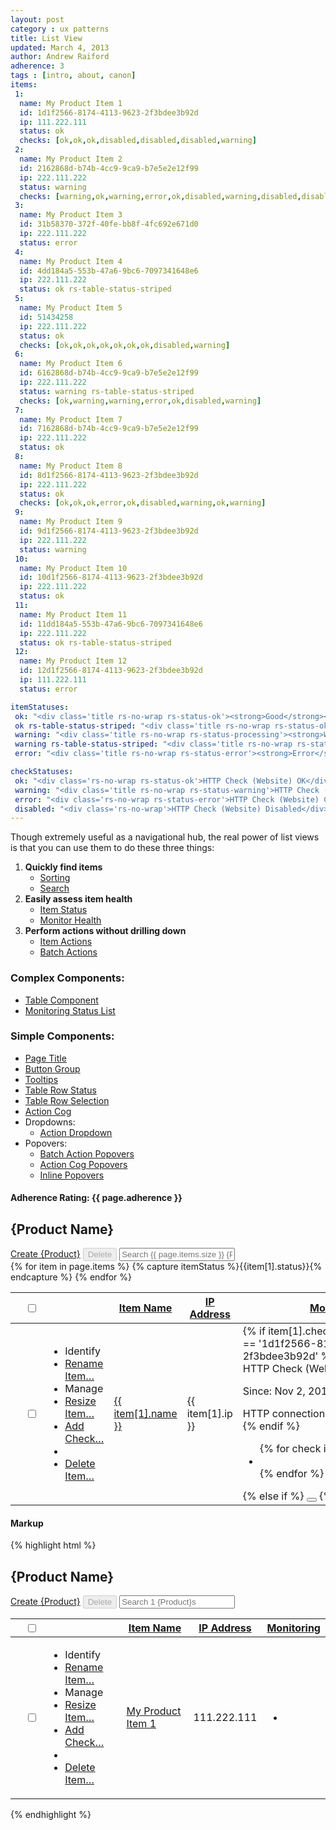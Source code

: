 ```yaml
---
layout: post
category : ux patterns
title: List View
updated: March 4, 2013
author: Andrew Raiford
adherence: 3
tags : [intro, about, canon]
items:
 1:
  name: My Product Item 1
  id: 1d1f2566-8174-4113-9623-2f3bdee3b92d
  ip: 111.222.111
  status: ok
  checks: [ok,ok,ok,disabled,disabled,disabled,warning]
 2:
  name: My Product Item 2
  id: 2162868d-b74b-4cc9-9ca9-b7e5e2e12f99
  ip: 222.111.222
  status: warning
  checks: [warning,ok,warning,error,ok,disabled,warning,disabled,disabled,disabled]
 3:
  name: My Product Item 3
  id: 31b58370-372f-40fe-bb8f-4fc692e671d0
  ip: 222.111.222
  status: error
 4:
  name: My Product Item 4
  id: 4dd184a5-553b-47a6-9bc6-7097341648e6
  ip: 222.111.222
  status: ok rs-table-status-striped
 5:
  name: My Product Item 5
  id: 51434258
  ip: 222.111.222
  status: ok
  checks: [ok,ok,ok,ok,ok,ok,ok,disabled,warning]
 6:
  name: My Product Item 6
  id: 6162868d-b74b-4cc9-9ca9-b7e5e2e12f99
  ip: 222.111.222
  status: warning rs-table-status-striped
  checks: [ok,warning,warning,error,ok,disabled,warning]
 7:
  name: My Product Item 7
  id: 7162868d-b74b-4cc9-9ca9-b7e5e2e12f99
  ip: 222.111.222
  status: ok
 8:
  name: My Product Item 8
  id: 8d1f2566-8174-4113-9623-2f3bdee3b92d
  ip: 222.111.222
  status: ok
  checks: [ok,ok,ok,error,ok,disabled,warning,ok,warning]
 9:
  name: My Product Item 9
  id: 9d1f2566-8174-4113-9623-2f3bdee3b92d
  ip: 222.111.222
  status: warning
 10:
  name: My Product Item 10
  id: 10d1f2566-8174-4113-9623-2f3bdee3b92d
  ip: 222.111.222
  status: ok
 11:
  name: My Product Item 11
  id: 11dd184a5-553b-47a6-9bc6-7097341648e6
  ip: 222.111.222
  status: ok rs-table-status-striped
 12:
  name: My Product Item 12
  id: 12d1f2566-8174-4113-9623-2f3bdee3b92d
  ip: 111.222.111
  status: error

itemStatuses:
 ok: "<div class='title rs-no-wrap rs-status-ok'><strong>Good</strong></div><div class='rs-quiet'>Indicates healthy item status.</div>"
 ok rs-table-status-striped: "<div class='title rs-no-wrap rs-status-ok'><strong>Active: Something in progress</strong></div><div class='rs-quiet'>Indicates a positive outcome process is underway.</div>"
 warning: "<div class='title rs-no-wrap rs-status-processing'><strong>Warning</strong> </div><div class='rs-quiet'>Indicates a negative or unavailable health status.</div></div>"
 warning rs-table-status-striped: "<div class='title rs-no-wrap rs-status-processing'><strong>Unavailable</strong> </div><div class='rs-quiet'>Indicates the item is undergoing a critical process and is temporarily unavailable.</div></div>"
 error: "<div class='title rs-no-wrap rs-status-error'><strong>Error</strong></div><div class='rs-quiet'>Indicates something is just plain broke and the user may want to get support.</div>"

checkStatuses:
 ok: "<div class='rs-no-wrap rs-status-ok'>HTTP Check (Website) OK</div><p class='rs-no-wrap rs-quiet'>Since: Nov 2, 2013 10:52:55 PM UTC</p><span class='rs-quiet'>HTTP connection time is normal</span>"
 warning: "<div class='title rs-no-wrap rs-status-warning'>HTTP Check (Website) Critical</div><p class='rs-no-wrap rs-quiet'>Since: Nov 12, 2013 8:45:46 PM UTC</p><span class='rs-quiet'>Could not resolve DNS</span>"
 error: "<div class='rs-no-wrap rs-status-error'>HTTP Check (Website) Critical</div><p class='rs-no-wrap rs-quiet'>Since: Nov 12, 2013 8:45:46 PM UTC</p><span class='rs-quiet'>Could not resolve DNS</span>"
 disabled: "<div class='rs-no-wrap'>HTTP Check (Website) Disabled</div><span class='rs-no-wrap rs-quiet'>Last state was OK on Jun 27, 2013 8:59:41 PM UTC</span>"
---
```

<div class="rs-row">
  <div class="span-3">
    <p>Though extremely useful as a navigational hub, the real power of list views is that you can use them to do these three things:</p>
    <ol>
      <li><strong>Quickly find items</strong>
        <ul>
          <li><a href="/ui-components/#tables" class="highlight-source" data-highlight-target="list-view-sort-example">Sorting</a></li>
          <li><a href="/ui-components/#forms" class="highlight-source" data-highlight-target="list-table-filter">Search</a></li>
        </ul>
      </li>
      <li><strong>Easily assess item health</strong>
        <ul>
          <li><a href="/ui-components/#tables" class="highlight-source" data-highlight-target="row-status-{{page.items[1].id}}">Item Status</a></li>
          <li><a href="/ui-components/#monitoring-status-list" class="highlight-source" data-highlight-target="status-list-{{page.items[1].id}}">Monitor Health</a></li>
        </ul>
      </li>
      <li><strong>Perform actions without drilling down</strong>
        <ul>
          <li><a href="/ui-components/#action-dropdown" class="highlight-source" data-highlight-target="dropdown-{{page.items[1].id}}">Item Actions</a></li>
          <li><a href="/ui-components/#buttons" class="highlight-source" data-highlight-target="delete-items-button">Batch Actions</a></li>
        </ul>
      </li>
    </ol>
    <h3>Complex Components:</h3>
    <ul>
      <li><a href="/ui-components/#tables" class="highlight-source" data-highlight-target="list-view-table">Table Component</a></li>
      <li><a href="/ui-components/#monitoring-status-list" class="highlight-source" data-highlight-target="status-list-{{page.items[1].id}}">Monitoring Status List</a></li>
    </ul>
    <h3>Simple Components:</h3>
    <ul>
      <li><a href="/ui-components/#typography" class="highlight-source" data-highlight-target="list-view-page-title">Page Title</a></li>
      <li><a href="/ui-components/#button-groups" class="highlight-source" data-highlight-target="list-view-button-group">Button Group</a></li>
      <li><a href="/ui-components/#tooltips" id="list-view-tooltip-link">Tooltips</a></li>
      <li><a href="/ui-components/#tables" class="highlight-source" data-highlight-target="row-status-{{page.items[1].id}}">Table Row Status</a></li>
      <li><a href="/ui-components/#table-row-selection" class="highlight-source" data-highlight-target="row-check-{{page.items[1].id}}">Table Row Selection</a></li>
      <li><a href="/ui-components/#action-cogs" class="highlight-source" data-highlight-target="row-cog-{{page.items[1].id}}">Action Cog</a></li>
      <li>Dropdowns:
        <ul>
            <li><a href="/ui-components/#action-dropdown" class="highlight-source" data-highlight-target="dropdown-{{page.items[1].id}}">Action Dropdown</a></li>
        </ul>
      </li>
      <li>Popovers:
        <ul>
            <li><a href="/ui-components/#popover" class="highlight-source" data-highlight-target="confirm-batch-delete-popover">Batch Action Popovers</a></li>
            <li><a href="/ui-components/#popover" class="highlight-source" data-highlight-target="rename-server-popover-list-view">Action Cog Popovers</a></li>
            <li><a href="/ui-components/#popover" class="highlight-source" data-highlight-target="create-check-popover-list-view">Inline Popovers</a></li>
        </ul>
      </li>
    </ul>
    <h4>Adherence Rating: {{ page.adherence }} <span class="rs-icon-help tip" title="{{ site.adherenceRatings[page.adherence] | escape }}"></span></h4>
  </div>
  <div class="span-9">
    <div class="rs-content rs-panel">
      <div class="rs-inner">
        <h2 class="rs-page-title" id="list-view-page-title">{Product Name}</h2>
         <div class="rs-btn-group" id="list-view-button-group">
           <a href="#create-view" class="rs-btn rs-btn-primary">Create {Product}</a>
           <button class="rs-btn modify-selected rs-popover-source" data-popover-target="delete-items-button" data-popover="confirm-batch-delete-popover" data-popover-position="bottom-right" disabled="disabled" id="delete-items-button">Delete</button>
           <input type="text" class="rs-input-large rs-pull-right" placeholder="Search {{ page.items.size }} {Product}s" id="list-table-filter">
         </div>  
        <table class="rs-list-table rs-select-table" id="list-view-table">
          <thead>
            <tr>
              <th class="rs-table-status"></th>
              <th class="rs-table-checkbox">
                <input type="checkbox" class="select-all">
              </th>
              <th class="rs-table-cog"></th>
              <th id="list-view-sort-example">
                <a href="" class="rs-table-sort rs-table-sort-desc">
                  <span class="rs-table-sort-text">Item Name</span>
                  <span class="rs-table-sort-indicator"></span>
                </a>
              </th>
              <th>
                <a href="" class="rs-table-sort">
                  <span class="rs-table-sort-text">IP Address</span>
                  <span class="rs-table-sort-indicator"></span>
                </a>
              </th>
              <th>
                <a href="" class="rs-table-sort">
                  <span class="rs-table-sort-text">Monitoring</span>
                  <span class="rs-table-sort-indicator"></span>
                </a>
              </th>
            </tr>
          </thead>
          <tbody>
            {% for item in page.items %}
            {% capture itemStatus %}{{item[1].status}}{% endcapture %}
            <tr id="row-{{item[1].id}}">
              <td class="rs-table-status rs-table-status-{{ item[1].status }} tip" title="{{ page.itemStatuses[itemStatus] }}" data-delay="1" id="row-status-{{item[1].id}}"></td>
              <td class="rs-table-checkbox" id="row-check-{{item[1].id}}"><input type="checkbox" /></td>
              <td class="rs-table-cog" id="row-cog-{{item[1].id}}">
                <div class="rs-dropdown">
                  <div class="rs-cog rs-dropdown-toggle" id="cog-{{item[1].id}}"></div>
                  <ul class="rs-dropdown-menu hidden" id="dropdown-{{item[1].id}}">
                    <li><span class="rs-dropdown-category">Identify</span></li>
                    <li><a href="javascript:void(0);" class="rs-popover-source rs-dropdown-link" data-popover-target="cog-{{item[1].id}}" data-popover="rename-server-popover-list-view" data-popover-position="bottom-right" id="rename-item-link">Rename Item&hellip;</a></li>
                    <li><span class="rs-dropdown-category">Manage</span></li>
                    <li><a href="javascript:void(0);" class="rs-popover-source rs-dropdown-link" data-popover-target="cog-{{item[1].id}}" data-popover="resize-popover-list-view" data-popover-position="bottom-right" id="resize-item-link">Resize Item&hellip;</a></li>
                    <li><a href="javascript:void(0);" class="rs-popover-source rs-dropdown-link" data-popover-target="cog-{{item[1].id}}" data-popover="create-check-popover-list-view" data-popover-position="bottom-right" id="resize-item-link">Add Check&hellip;</a></li>
                    <li><span class="rs-dropdown-category"></span></li>
                    <li><a href="javascript:void(0);" class="rs-popover-source rs-dropdown-link" data-popover-target="cog-{{item[1].id}}" data-popover="confirm-delete-popover-list-view" data-popover-position="bottom-right" id="delete-item-link">Delete Item&hellip;</a></li>
                  </ul>
                </div>
              </td>
              <td class="rs-table-link"><a href="#detail-view" class="tip item-name" data-delay="1" title="<div><span class='rs-quiet'>Name:</span> {{item[1].name }}</div><div><span class='rs-quiet'>ID:</span> {{ item[1].id }}</div>">{{ item[1].name }}</a></td>
              <td class="rs-table-text">{{ item[1].ip }}</td>
              <td class="rs-table-status-list" id="status-list-{{item[1].id}}">
                {% if item[1].checks %}
                {% if item[1].id == '1d1f2566-8174-4113-9623-2f3bdee3b92d' %}
                  <div class="rs-tooltip hidden" style="top:55px; left:70%; width: 300px;" id="example-tooltip-list-view">
                    <div class="rs-tooltip-inner">
                      <div class='rs-no-wrap rs-status-ok'>HTTP Check (Website) OK</div>
                      <p class='rs-no-wrap rs-quiet'>Since: Nov 2, 2013 10:52:55 PM UTC</p>
                      <span class='rs-quiet'>HTTP connection time is normal</span>
                    </div>
                  </div>
                {% endif %}
                <ul class="rs-status-list">
                  {% for check in item[1].checks %}
                  <li class="rs-status-list-item tip" title="{{ page.checkStatuses[check]}}" id="">
                    <div class="rs-icon-status rs-status-{{ check }}"></div>
                  </li>
                  {% endfor %}
                </ul>
                {% else if %}
                <button type="button" class="rs-popover-source rs-plus tip" title="Add monitoring check" data-delay=".8" id="plus-{{item[1].id}}" data-popover-target="plus-{{item[1].id}}" data-popover="create-check-popover-list-view" data-popover-position="bottom-left"></button>
                {% endif %}
              </td>
            </tr>
            {% endfor %}
          </tbody>
        </table>
      </div> 
    </div>
  </div>
  <div class="span-12">
    <h4 class="markup-margin">Markup</h4>
    {% highlight html %}<div class="rs-content rs-panel">
  <div class="rs-inner">
    <h2 class="rs-page-title">{Product Name}</h2>
    <div class="rs-btn-group">
      <a href="#create-view" class="rs-btn rs-btn-primary">Create {Product}</a>
      <button class="rs-btn modify-selected" disabled="disabled">Delete</button>
      <input type="text" class="rs-input-large rs-pull-right" placeholder="Search 1 {Product}s">
    </div>  
    <table class="rs-list-table rs-select-table">
      <thead>
        <tr>
          <th class="rs-table-status"></th>
          <th class="rs-table-checkbox">
            <input type="checkbox">
          </th>
          <th class="rs-table-cog"></th>
          <th>
            <a href="#" class="rs-table-sort rs-table-sort-desc">
              <span class="rs-table-sort-text">Item Name</span>
              <span class="rs-table-sort-indicator"></span>
            </a>
          </th>
          <th>
            <a href="#" class="rs-table-sort">
              <span class="rs-table-sort-text">IP Address</span>
              <span class="rs-table-sort-indicator"></span>
            </a>
          </th>
          <th>
            <a href="#" class="rs-table-sort">
              <span class="rs-table-sort-text">Monitoring</span>
              <span class="rs-table-sort-indicator"></span>
            </a>
          </th>
        </tr>
      </thead>
      <tbody>
        <tr>
          <td class="rs-table-status rs-table-status-ok"></td>
          <td class="rs-table-checkbox"><input type="checkbox" /></td>
          <td class="rs-table-cog">
            <div class="rs-dropdown">
              <div class="rs-cog rs-dropdown-toggle"></div>
              <ul class="rs-dropdown-menu hidden">
                <li><span class="rs-dropdown-category">Identify</span></li>
                <li><a href="#" class="rs-dropdown-link">Rename Item&hellip;</a></li>
                <li><span class="rs-dropdown-category">Manage</span></li>
                <li><a href="#" class="rs-dropdown-link">Resize Item&hellip;</a></li>
                <li><a href="#" class="rs-dropdown-link">Add Check&hellip;</a></li>
                <li><span class="rs-dropdown-category"></span></li>
                <li><a href="#" class="rs-dropdown-link">Delete Item&hellip;</a></li>
              </ul>
            </div>
          </td>
          <td class="rs-table-link"><a href="#detail-view">My Product Item 1</a></td>
          <td class="rs-table-text">111.222.111</td>
          <td class="rs-table-status-list">
            <ul class="rs-status-list">
              <li class="rs-status-list-item">
                <div class="rs-icon-status rs-status-ok"></div>
              </li>
            </ul>
          </td>
        </tr>
      </tbody>
    </table>
  </div> 
</div>{% endhighlight %}
  </div>
</div>


<script type="text/javascript">
  
  //This Script is purely to handle the oddities of showing a tooltip and highlighting it
  var exampleTooltip;

  $(document).ready(function() {
    (function($) {
      var origAppend = $.fn.append;
      $.fn.append = function () {
          return origAppend.apply(this, arguments).trigger("append");
      };
    })(jQuery);
  });

  $(function() {
    $('#list-view-tooltip-link').hover(function(e) {
      var example = $('#row-status-{{ page.items[6].id }}');
      var tooltip = new Object();
      tooltip.contents = example.attr('data-title');
      tooltip.delay = 0;
      tooltip.left = example.offset().left;
      tooltip.top = example.offset().top;

      exampleTooltip = attachTooltip(tooltip);

      $("body").bind("append", function() {
        highlight(exampleTooltip);
        $("body").unbind("append");
      });

    },function(e) {
      unHighlight(exampleTooltip);
      removeTooltips();
      clearTimeout(tooltipTimer);
    });
  });
  // End Tooltip Highlighting

  //This script is for showing batch delete popover functionality
  $(function() {
    $('#delete-items-button').click(function() {
      var deleteCount = $('#deletion-count');
      var popoverTbody = $('#confirm-batch-delete-popover tbody');

      popoverTbody.empty();
      console.log($('#list-view-table tbody tr.selected').length);
      $('#list-view-table tbody tr.selected').each(function() {
        var deletionRow = '<tr>'+
                            '<td class="rs-table-text item-name rs-no-wrap">'+$(this).find('.item-name').text()+'</td>'+
                            '<td class="rs-table-text item-status rs-no-wrap">Pending Deletion</td>'+
                            '<td class="rs-table-delete">'+
                              '<button type="button" class="rs-delete remove-from-deletion"></button>'+
                            '</td>'+
                          '</tr>';
        popoverTbody.append(deletionRow);
      });
      deleteCount.text(popoverTbody.find('tr').length);
      $('.remove-from-deletion').click(function() {
        var tbody = $(this).closest('tbody');
        $(this).closest('tr').remove();
        deleteCount.text(popoverTbody.find('tr').length);
        if(!tbody.find('tr').length) {
          hidePopover();
        }
      });
    });
  });
  // End Batch deletion

</script>